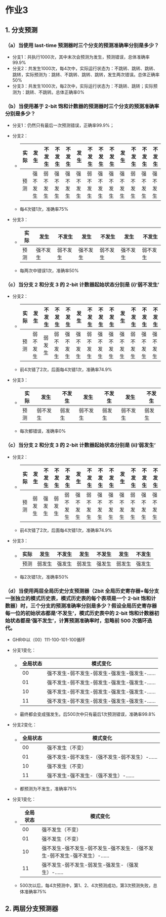 # 作业3

## 1. 分支预测

### （a）当使用 last-time 预测器时三个分支的预测准确率分别是多少？

- 分支1：共执行1000次，其中末次会预测为发生，预测错误，总体准确率99.9%
- 分支2：共发生1000次，每4次中，实际运行状态为：不跳转、跳转、跳转、跳转，实际预测为：跳转、不跳转、跳转、跳转，发生两次错误。总体正确率50%
- 分支3：共发生1000次，每2次中，实际运行状态为：不跳转、跳转；实际预测为：跳转、不跳转。总体正确率0%

### （b）当使用基于 2-bit 饱和计数器的预测器时三个分支的预测准确率分别是多少？

- 分支1：仍然只有最后一次预测错误，正确率99.9%；

- 分支2：

  - | 实际 | 发生     | 不发生   | 不发生   | 不发生   | 发生     | 不发生   | 不发生   | 不发生   | 发生     | 不发生   | 不发生   | 不发生   |
    | ---- | -------- | -------- | -------- | -------- | -------- | -------- | -------- | -------- | -------- | -------- | -------- | -------- |
    | 预测 | 强不发生 | 弱不发生 | 强不发生 | 强不发生 | 强不发生 | 弱不发生 | 强不发生 | 强不发生 | 强不发生 | 弱不发生 | 强不发生 | 强不发生 |

  - 每4次错1次，准确率75%

- 分支3：

  - | 实际 | 发生     | 不发生   | 发生     | 不发生   | 发生     | 不发生   |
    | ---- | -------- | -------- | -------- | -------- | -------- | -------- |
    | 预测 | 强不发生 | 弱不发生 | 强不发生 | 弱不发生 | 强不发生 | 弱不发生 |

  - 每两次中错误1次，准确率50%

### （c）当分支 2 和分支 3 的 2-bit 计数器起始状态分别是 (i)‘弱不发生’

- 分支2：

  - | 实际 | 发生     | 不发生 | 不发生   | 不发生   | 发生     | 不发生   | 不发生   | 不发生   | 发生     | 不发生   | 不发生   | 不发生   |
    | ---- | -------- | ------ | -------- | -------- | -------- | -------- | -------- | -------- | -------- | -------- | -------- | -------- |
    | 预测 | 弱不发生 | 弱发生 | 弱不发生 | 强不发生 | 强不发生 | 弱不发生 | 强不发生 | 强不发生 | 强不发生 | 弱不发生 | 强不发生 | 强不发生 |

  - 前4次错了2次，后面每4次错1次，准确率74.9%

- 分支3：

  - | 实际 | 发生     | 不发生 | 发生     | 不发生 | 发生     | 不发生 |
    | ---- | -------- | ------ | -------- | ------ | -------- | ------ |
    | 预测 | 弱不发生 | 弱发生 | 弱不发生 | 弱发生 | 弱不发生 | 弱发生 |

  - 每次都错误，准确率0%

### （c）当分支 2 和分支 3 的 2-bit 计数器起始状态分别是 (ii)‘弱发生’

- 分支2：

  - | 实际 | 发生   | 不发生 | 不发生 | 不发生   | 发生     | 不发生   | 不发生   | 不发生   | 发生     | 不发生   | 不发生   | 不发生   |
    | ---- | ------ | ------ | ------ | -------- | -------- | -------- | -------- | -------- | -------- | -------- | -------- | -------- |
    | 预测 | 弱发生 | 强发生 | 弱发生 | 弱不发生 | 强不发生 | 弱不发生 | 强不发生 | 强不发生 | 强不发生 | 弱不发生 | 强不发生 | 强不发生 |

  - 前4次错了2次，后面每4次错1次，准确率74.9%

- 分支3：

  - | 实际 | 发生   | 不发生 | 发生   | 不发生 | 发生   | 不发生 |
    | ---- | ------ | ------ | ------ | ------ | ------ | ------ |
    | 预测 | 弱发生 | 强发生 | 弱发生 | 强发生 | 弱发生 | 强发生 |

  - 每2次错1次，准确率50%

### （d）当使用两层全局历史分支预测器（2bit 全局历史寄存器+每分支一张独立的模式历史表，模式历史表的每个表项是一个 2-bit 饱和计数器）时，三个分支的预测准确率分别是多少？假设全局历史寄存器每一位的初始状态都是‘不发生’，模式历史表中的 2-bit 饱和计数器初始状态都是‘强不发生’，计算预测准确率时，忽略前 500 次循环迭代。

- GHR中以（00）111-100-101-100循环

- 分支1变化：

  - | 全局状态 | 模式变化                                  |
    | -------- | ----------------------------------------- |
    | 00       | 强不发生-弱不发生-弱发生-强发生-强发生-…… |
    | 01       | 强不发生-弱不发生-弱发生-强发生-强发生-…… |
    | 10       | 强不发生-弱不发生-弱发生-强发生-强发生-…… |
    | 11       | 强不发生-弱不发生-弱发生-强发生-强发生-…… |

  - 最终都会变成强发生。后500次中只有最后1次预测错误，准确率99.8%

- 分支2变化：

  - | 全局状态 | 模式变化                                   |
    | -------- | ------------------------------------------ |
    | 00       | 强不发生（不变）                           |
    | 01       | 强不发生-弱不发生-（强不发生-弱不发生）-…… |
    | 10       | 强不发生（不变）                           |
    | 11       | 强不发生-强不发生-（强不发生）-……          |

  - 都预测为不发生，准确率75%

- 分支1变化：

  - | 全局状态 | 模式变化                                                     |
    | -------- | ------------------------------------------------------------ |
    | 00       | 强不发生（不变）                                             |
    | 01       | 强不发生（不变）                                             |
    | 10       | 强不发生-强不发生-弱不发生-强不发生-（强不发生-弱不发生-强不发生）-…… |
    | 11       | 强不发生-弱不发生-弱发生-强发生-（强发生）-……                |

  - 500次以后，每4次预测中，第1、2、4次预测成功，第3次预测失败，总体准确率75%

## 2. 两层分支预测器





